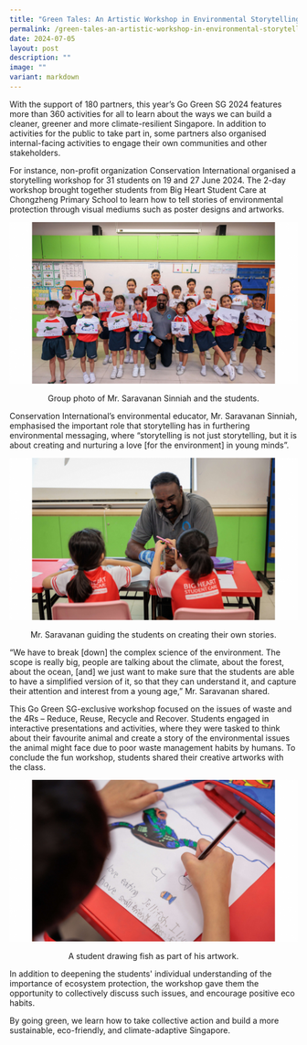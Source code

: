 ```yaml
---
title: "Green Tales: An Artistic Workshop in Environmental Storytelling"
permalink: /green-tales-an-artistic-workshop-in-environmental-storytelling/
date: 2024-07-05
layout: post
description: ""
image: ""
variant: markdown
---
```

With the support of 180 partners, this year’s Go Green SG 2024 features more than 360 activities for all to learn about the ways we can build a cleaner, greener and more climate-resilient Singapore. In addition to activities for the public to take part in, some partners also organised internal-facing activities to engage their own communities and other stakeholders. 

For instance, non-profit organization Conservation International organised a storytelling workshop for 31 students on 19 and 27 June 2024. The 2-day workshop brought together students from Big Heart Student Care at Chongzheng Primary School to learn how to tell stories of environmental protection through visual mediums such as poster designs and artworks. 

![Students displaying their artworks](/images/Blog/Conservation%20International/conservation_international_artworks.png)
<div style="text-align:center">Group photo of Mr. Saravanan Sinniah and the students.</div>

Conservation International’s environmental educator, Mr. Saravanan Sinniah, emphasised the important role that storytelling has in furthering environmental messaging, where “storytelling is not just storytelling, but it is about creating and nurturing a love [for the environment] in young minds”. 

![Educator and students having a discussion](/images/Blog/Conservation%20International/conservation_international_teacher.png)
<div style="text-align:center">Mr. Saravanan guiding the students on creating their own stories.</div>

“We have to break [down] the complex science of the environment. The scope is really big, people are talking about the climate, about the forest, about the ocean, [and] we just want to make sure that the students are able to have a simplified version of it, so that they can understand it, and capture their attention and interest from a young age,” Mr. Saravanan shared. 

This Go Green SG-exclusive workshop focused on the issues of waste and the 4Rs – Reduce, Reuse, Recycle and Recover. Students engaged in interactive presentations and activities, where they were tasked to think about their favourite animal and create a story of the environmental issues the animal might face due to poor waste management habits by humans. To conclude the fun workshop, students shared their creative artworks with the class.

![Drawing of a turtle](/images/Blog/Conservation%20International/conservation_international_turtledrawing.png)
<div style="text-align:center">A student drawing fish as part of his artwork.</div>

In addition to deepening the students' individual understanding of the importance of ecosystem protection, the workshop gave them the opportunity to collectively discuss such issues, and encourage positive eco habits. 




By going green, we learn how to take collective action and build a more sustainable, eco-friendly, and climate-adaptive Singapore.